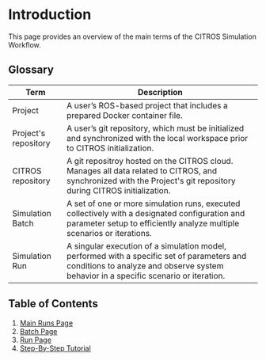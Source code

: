 # Introduction

This page provides an overview of the main terms of the CITROS Simulation Workflow.

## Glossary

   |Term	|Description |
   |--|--|
   Project	|A user’s ROS-based project that includes a prepared Docker container file.
   Project's repository	|A user’s git repository, which must be initialized and synchronized with the local workspace prior to CITROS initialization.
   CITROS repository |A git repositroy hosted on the CITROS cloud. Manages all data related to CITROS, and synchronized with the Project's git repository during CITROS initialization.
   Simulation Batch |A set of one or more simulation runs, executed collectively with a designated configuration and parameter setup to efficiently analyze multiple scenarios or iterations.
   Simulation Run |A singular execution of a simulation model, performed with a specific set of parameters and conditions to analyze and observe system behavior in a specific scenario or iteration.

## Table of Contents
1. [Main Runs Page](/docs/simulations/sim_runs_page.md)
2. [Batch Page](/docs/simulations/sim_batch_page.md)
3. [Run Page](/docs/simulations/sim_run_page.md)
4. [Step-By-Step Tutorial](/docs/simulations/sim_step_by_step.md)
